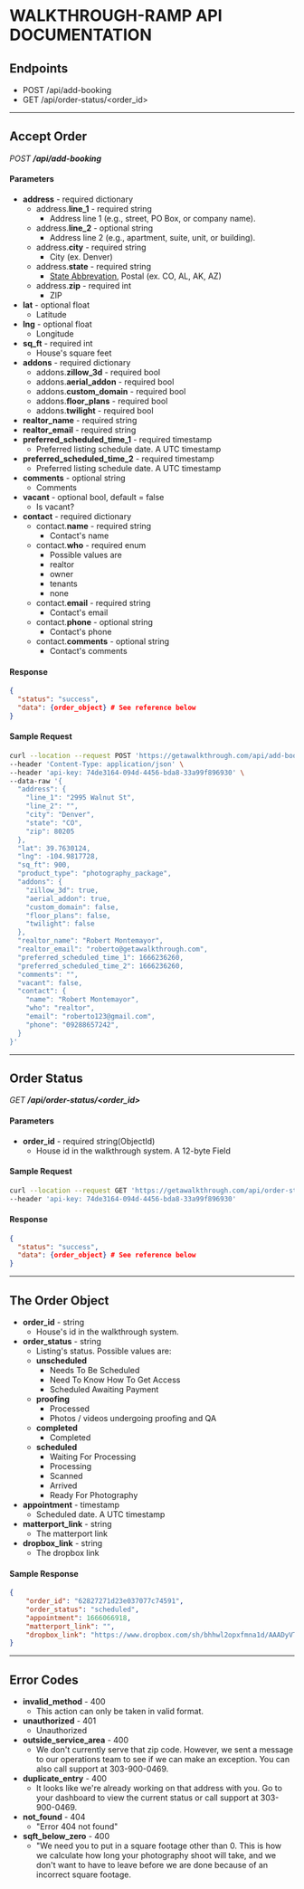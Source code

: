 # WALKTHROUGH-RAMP API DOCUMENTATION

## Endpoints
* POST /api/add-booking
* GET /api/order-status/<order_id>

---
## Accept Order
*POST **/api/add-booking***

#### Parameters
* **address** - required dictionary
  * address.**line_1** - required string
    * Address line 1 (e.g., street, PO Box, or company name).
  * address.**line_2** - optional string
    * Address line 2 (e.g., apartment, suite, unit, or building).
  * address.**city** - required string
    * City (ex. Denver)
  * address.**state** - required string
    * [State Abbrevation](https://www.bls.gov/respondents/mwr/electronic-data-interchange/appendix-d-usps-state-abbreviations-and-fips-codes.htm), Postal (ex. CO, AL, AK, AZ)
  * address.**zip** - required int
    * ZIP
* **lat** - optional float
  * Latitude
* **lng** - optional float
  * Longitude
* **sq_ft** - required int
  * House's square feet
* **addons** - required dictionary
  * addons.**zillow_3d** - required bool
  * addons.**aerial_addon** - required bool
  * addons.**custom_domain** - required bool
  * addons.**floor_plans** - required bool
  * addons.**twilight** - required bool
* **realtor_name** - required string
* **realtor_email** - required string
* **preferred_scheduled_time_1** - required timestamp
  * Preferred listing schedule date. A UTC timestamp
* **preferred_scheduled_time_2** - required timestamp
  * Preferred listing schedule date. A UTC timestamp
* **comments** - optional string
  * Comments
* **vacant** - optional bool, default = false
  * Is vacant?
* **contact** - required dictionary
  * contact.**name** - required string
    * Contact's name
  * contact.**who** - required enum
    * Possible values are
    * realtor
    * owner
    * tenants
    * none
  * contact.**email** - required string
    * Contact's email
  * contact.**phone** - optional string
    * Contact's phone
  * contact.**comments** - optional string
    * Contact's comments

#### Response
```json
{
  "status": "success",
  "data": {order_object} # See reference below
}
```

#### Sample Request
```bash
curl --location --request POST 'https://getawalkthrough.com/api/add-booking' \
--header 'Content-Type: application/json' \
--header 'api-key: 74de3164-094d-4456-bda8-33a99f896930' \
--data-raw '{
  "address": {
    "line_1": "2995 Walnut St",
    "line_2": "",
    "city": "Denver",
    "state": "CO",
    "zip": 80205
  },
  "lat": 39.7630124,
  "lng": -104.9817728,
  "sq_ft": 900,
  "product_type": "photography_package",
  "addons": {
    "zillow_3d": true,
    "aerial_addon": true,
    "custom_domain": false,
    "floor_plans": false,
    "twilight": false
  },
  "realtor_name": "Robert Montemayor",
  "realtor_email": "roberto@getawalkthrough.com",
  "preferred_scheduled_time_1": 1666236260,
  "preferred_scheduled_time_2": 1666236260,
  "comments": "",
  "vacant": false,
  "contact": {
    "name": "Robert Montemayor",
    "who": "realtor",
    "email": "roberto123@gmail.com",
    "phone": "09288657242",
  }
}'

```

---

## Order Status
*GET **/api/order-status/<order_id>***

#### Parameters
* **order_id** - required string(ObjectId)
  * House id in the walkthrough system. A 12-byte Field

#### Sample Request
```bash
curl --location --request GET 'https://getawalkthrough.com/api/order-status/634c6b5dbbcada0fb65187d1' \
--header 'api-key: 74de3164-094d-4456-bda8-33a99f896930'
```

#### Response
```json
{
  "status": "success",
  "data": {order_object} # See reference below
}
```

---

## The Order Object
* **order_id** - string
  * House's id in the walkthrough system.
* **order_status** - string
  * Listing's status. Possible values are:
  * **unscheduled**
    * Needs To Be Scheduled
    * Need To Know How To Get Access
    * Scheduled Awaiting Payment
  * **proofing**
    * Processed
    * Photos / videos undergoing proofing and QA
  * **completed**
    * Completed
  * **scheduled**
    * Waiting For Processing
    * Processing
    * Scanned
    * Arrived
    * Ready For Photography
* **appointment** - timestamp
  * Scheduled date. A UTC timestamp
* **matterport_link** - string
  * The matterport link
* **dropbox_link** - string
  * The dropbox link

#### Sample Response
```json
{
    "order_id": "62827271d23e037077c74591",
    "order_status": "scheduled",
    "appointment": 1666066918,
    "matterport_link": "",
    "dropbox_link": "https://www.dropbox.com/sh/bhhwl2opxfmna1d/AAADyVTtCFBGDc_4lhREQgvca?dl=0",
}
```
---
## Error Codes
* **invalid_method** - 400
  * This action can only be taken in valid format.
* **unauthorized** - 401
  * Unauthorized 
* **outside_service_area** - 400
  * We don't currently serve that zip code. However, we sent a message to our operations team to see if we can make an exception. You can also call support at 303-900-0469.
* **duplicate_entry** - 400
  * It looks like we're already working on that address with you. Go to your dashboard to view the current status or call support at 303-900-0469.
* **not_found** - 404
  * "Error 404 not found"
* **sqft_below_zero** - 400
  * "We need you to put in a square footage other than 0. This is how we calculate how long your photography shoot will take, and we don't want to have to leave before we are done because of an incorrect square footage.
